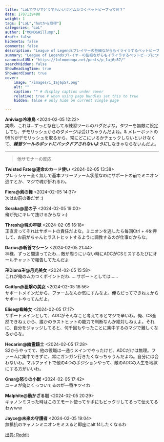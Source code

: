 ```yaml
---
title: "LoLでマジでどうでもいいけどムカつくペットピーブって何？"
date: 1707139400
weight: 1
tags: ["LoL","hotから取得"]
categories: "LoL"
author: ["MOMO&Willump",]
draft: false
hidemeta: false 
comments: false
description: "League of Legendsプレイヤーの些細ながらもイライラするペットピーブについての共有。"
summary: "League of Legendsプレイヤーの些細ながらもイライラするペットピーブについての共有。"
canonicalURL: "https://lolmomonga.net/posts/p_1aj6p57/"
searchHidden: false
ShowReadingTime: true
ShowWordCount: true
cover:
    image: "/images/i_1aj6p57.png"
    alt: ""
    caption: "" # display caption under cover
    relative: true # when using page bundles set this to true
    hidden: false # only hide on current single page

---
```

**Anivia@冷凍鳥** <2024-02-05 12:22>  
実際、これは...ずっと存在してる練習ツールのバグだよな。タワーを無敵に設定しても、デモリッシュからのダメージは受けちゃうんだよね。& メレーボットの95%がデモリッシュを取るから、常にどこにいるかチェックしないといけなくて、***練習ツールのボットにバックドアされないように***しなきゃならないんだよ。  

---

> 他サモナーの反応  

**Twisted Fate@運命のカード使い** <2024-02-05 13:38>  
プレッシャー全く無しで基本フリーファーム状態なのにサポートの前でミニオン逃すとか、マジで魂が折れるわ。

**Fiora@剣の舞** <2024-02-05 14:37>  
次はお前の番だぜ :)

**Soraka@星の子** <2024-02-05 19:00>  
俺が先にキレて抜けるからな >:)

**Thresh@魂の牢獄** <2024-02-05 16:18>  
正直言ってそれはサポートの責任だよな。ミニオンを逃したら毎回Ctrl + 4を押して、お前がちゃんとラストヒットするように調教するのが仕事だからな。

**Darius@斬首マシーン** <2024-02-05 21:44>  
神様、ずっと間違ってたわ... 敵が周りにいない時にADCがCSミスするたびにオールチャットで報告してたんだよ

**卍Diana卍@月光美女** <2024-02-05 15:58>  
これが俺のムカつくポイントだわ……サポートとしては……

**Caitlyn@狙撃の美女** <2024-02-05 18:56>  
サポートメインだから、ファームなんか気にすんなよ。俺らだってできねぇからサポートやってんだよ。

**Elise@蜘蛛女** <2024-02-05 17:17>  
サポートメインとして、ADCがそんなこと考えてるとマジで辛いわ。俺、CS全然できねぇから、誰かのラストヒットの能力で判断なんか絶対しねぇよ。それに、自分をジャッジしてると、何千回もやったことに集中するのマジで難しくなるからな。

**Hecarim@幽霊騎士** <2024-02-05 17:28>  
S2からやってて、他の役職は一通りメインでやったけど、ADCだけは無理。ファームに集中できずに、常にガンガン行きたくなっちゃうんだよね。自分には合わないわ。マルファイトで他の4つのポジションやって、敵のADCの人生を地獄にする方がいいわ。

**Gnar@怒りの小獣** <2024-02-05 17:42>  
ユーミが俺にくっついてるのが一番キツイわ

**Malphite@動かざる岩** <2024-02-05 20:29>  
キャノンミスった時はこのエモート使ってサポにもビックリしてるって伝えてるわｗｗｗ

**Jayce@未来の守護者** <2024-02-05 19:04>  
無抵抗のキャノンミニオンをミスると即座にalt f4したくなるわ




[出典: Reddit](https://www.reddit.com//r/leagueoflegends/comments/1aj6p57/whats_your_league_of_legends_pet_peeve_that/)
